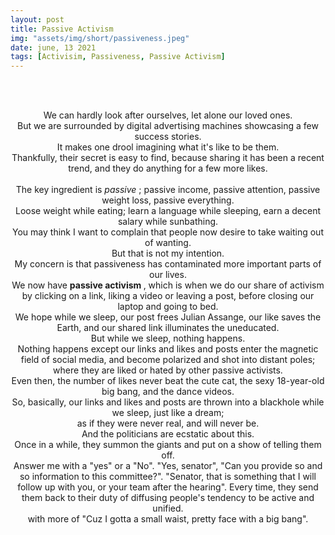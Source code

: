 ```yaml
---
layout: post
title: Passive Activism
img: "assets/img/short/passiveness.jpeg"
date: june, 13 2021
tags: [Activisim, Passiveness, Passive Activism]
---
```

 
<br><br>
<div align="center">



We can hardly look after ourselves, let alone our loved ones. <br>
But we are surrounded by digital advertising machines showcasing a few success stories. <br>
It makes one drool imagining what it's like to be them.  <br>
Thankfully, their secret is easy to find, because sharing it has been a recent trend, and they do anything for a few more likes. <br>  
The key ingredient is <em> passive </em>; passive income, passive attention, passive weight loss, passive everything. <br>
Loose weight while eating; learn a language while sleeping, earn a decent salary while sunbathing. <br>
You may think I want to complain that people now desire to take waiting out of wanting. <br>
But that is not my intention.   <br>
My concern is that passiveness has contaminated more important parts of our lives. <br>
We now have <b> passive activism </b>, which is when we do our share of activism by clicking on a link, 
liking a video or leaving a post, before closing our laptop and going to bed.<br>
We hope while we sleep, our post frees Julian Assange, our like saves the Earth, and our shared link illuminates the uneducated.<br>
But while we sleep, nothing happens. <br>
Nothing happens except our links and likes and posts enter the magnetic field of social media, and become polarized and shot into distant poles; 
where they are liked or hated by other passive activists. <br>
Even then, the number of likes never beat the cute cat, the sexy 18-year-old big bang, and the dance videos. <br> 
So, basically, our links and likes and posts are thrown into a blackhole while we sleep, just like a dream; <br>
as if they were never real, and will never be.<br>
And the politicians are ecstatic about this.<br>
Once in a while, they summon the giants and put on a show of telling them off.<br>
Answer me with a "yes" or a "No". 
"Yes, senator", 
"Can you provide so and so information to this committee?".
"Senator, that is something that I will follow up with you, or your team after the hearing".
Every time, they send them back to their duty of diffusing people's tendency to be active and unified. <br>
with more of "Cuz I gotta a small waist, pretty face with a big bang".


</div>
<br><br>
<br><br>
<br><br>
<br><br>
<br><br>
<br><br>
